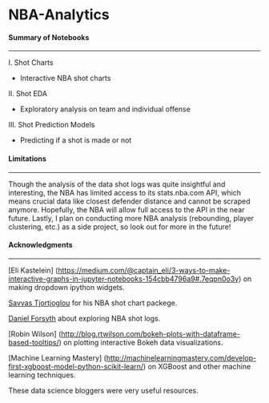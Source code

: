 # NBA-Analytics

#### Summary of Notebooks
----
I. Shot Charts
- Interactive NBA shot charts

II. Shot EDA
- Exploratory analysis on team and individual offense

III. Shot Prediction Models
- Predicting if a shot is made or not

#### Limitations
----
Though the analysis of the data shot logs was quite insightful and interesting, the NBA has limited access to its stats.nba.com API, which means
crucial data like closest defender distance and  cannot be scraped anymore. Hopefully, the NBA will allow full access to the API in the near future.
Lastly, I plan on conducting more NBA analysis (rebounding, player clustering, etc.) as a side project, so look out for more in the future!

#### Acknowledgments
----
[Eli Kastelein] (https://medium.com/@captain_eli/3-ways-to-make-interactive-graphs-in-jupyter-notebooks-154cbb4796a9#.7eqpn0o3y) on making dropdown ipython widgets.

[Savvas Tjortjoglou](https://github.com/savvastj/nbashots) for his NBA shot chart packege. 

[Daniel Forsyth](http://www.danielforsyth.me/exploring_nba_data_in_python/) about exploring NBA shot logs.

[Robin Wilson] (http://blog.rtwilson.com/bokeh-plots-with-dataframe-based-tooltips/) on plotting interactive Bokeh data visualizations.

[Machine Learning Mastery] (http://machinelearningmastery.com/develop-first-xgboost-model-python-scikit-learn/) on XGBoost and other machine learning techniques.

These data science bloggers were very useful resources.
